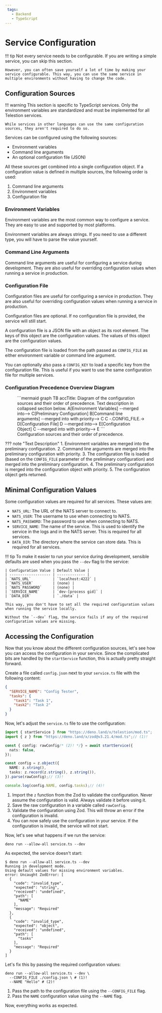 ```yaml
---
 tags:
   - Backend
   - TypeScript
---
```


# Service Configuration

!!! tip
    Not every service needs to be configurable. If you are writing a simple service, you can skip this section.

    However, you can often save yourself a lot of time by making your service configurable. This way, you can use the same service in multiple environments without having to change the code.

## Configuration Sources

!!! warning
    This section is specific to TypeScript services. Only the environment variables are standardized and must be implemented for all Telestion services.

    While services in other languages can use the same configuration sources, they aren't required to do so.

Services can be configured using the following sources:

- Environment variables
- Command line arguments
- An optional configuration file (JSON)

All these sources get combined into a single configuration object. If a configuration value is defined in multiple sources, the following order is used:

1. Command line arguments
2. Environment variables
3. Configuration file


### Environment Variables

Environment variables are the most common way to configure a service. They are easy to use and supported by most platforms.

Environment variables are always strings. If you need to use a different type, you will have to parse the value yourself.

### Command Line Arguments

Command line arguments are useful for configuring a service during development. They are also useful for overriding configuration values when running a service in production.

### Configuration File

Configuration files are useful for configuring a service in production. They are also useful for overriding configuration values when running a service in production.

Configuration files are optional. If no configuration file is provided, the service will still start.

A configuration file is a JSON file with an object as its root element. The keys of this object are the configuration values. The values of this object are the configuration values.

The configuration file is loaded from the path passed as `CONFIG_FILE` as either environment variable or command line argument.

You can optionally also pass a `CONFIG_KEY` to load a specific key from the configuration file. This is useful if you want to use the same configuration file for multiple services.

### Configuration Precedence Overview Diagram

<figure markdown>
```mermaid
graph TB
    accTitle: Diagram of the configuration sources and their order of precedence. Text description in collapsed section below.
    A[Environment Variables] --merged into--> C[Preliminary Configuration]
    B[Command line arguments] --merged into with priority--> C
    C -.CONFIG_FILE.-> D[Configuration File]
    D --merged into--> E[Configuration Object]
    C --merged into with priority--> E
```
<figcaption markdown>
Configuration sources and their order of precedence.
</figcaption>
</figure>

??? note "Text Description"
    1. Environment variables are merged into the preliminary configuration.
    2. Command line arguments are merged into the preliminary configuration with priority.
    3. The configuration file is loaded (based on the `CONFIG_FILE` parameter of the preliminary configuration) and merged into the preliminary configuration.
    4. The preliminary configuration is merged into the configuration object with priority.
    5. The configuration object gets returned.

## Minimal Configuration Values

Some configuration values are required for all services. These values are:

* `NATS_URL`: The URL of the NATS server to connect to.
* `NATS_USER`: The username to use when connecting to NATS.
* `NATS_PASSWORD`: The password to use when connecting to NATS.
* `SERVICE_NAME`: The name of the service. This is used to identify the service in the logs and in the NATS server. This is required for all services.
* `DATA_DIR`: The directory where the service can store data. This is required for all services.

!!! tip
    To make it easier to run your service during development, sensible defaults are used when you pass the `--dev` flag to the service:

    | Configuration Value | Default Value |
    | ------------------- | ------------- |
    | `NATS_URL`          | `localhost:4222` |
    | `NATS_USER`         | (none) |
    | `NATS_PASSWORD`     | (none) |
    | `SERVICE_NAME`      | `dev-[process gid]` |
    | `DATA_DIR`          | `./data` |

    This way, you don't have to set all the required configuration values when running the service locally.
    
    Without the `--dev` flag, the service fails if any of the required configuration values are missing.
    

## Accessing the Configuration

Now that you know about the different configuration sources, let's see how you can access the configuration in your service. Since the complicated bits are handled by the `startService` function, this is actually pretty straight forward.

Create a file called `config.json` next to your `service.ts` file with the following content:

```json title="config.json"
{
  "SERVICE_NAME": "Config Tester",
  "tasks": {
    "task1": "Task 1",
    "task2": "Task 2"
  }
}
```

Now, let's adjust the `service.ts` file to use the configuration:

```typescript title="service.ts"
import { startService } from "https://deno.land/x/telestion/mod.ts";
import { z } from "https://deno.land/x/zod@v3.21.4/mod.ts";// (1)!

const { config: rawConfig/* (2)! */} = await startService({
  nats: false,
});

const config = z.object({
  NAME: z.string(),
  tasks: z.record(z.string(), z.string()),
}).parse(rawConfig);// (3)!

console.log(config.NAME, config.tasks);// (4)!
```

1. Import the `z` function from the Zod to validate the configuration. Never assume the configuration is valid. Always validate it before using it.
2. Save the raw configuration in a variable called `rawConfig`.
3. Validate the configuration using Zod. This will throw an error if the configuration is invalid.
4. You can now safely use the configuration in your service. If the configuration is invalid, the service will not start.

Now, let's see what happens if we run the service:

```shell
deno run --allow-all service.ts --dev
```

As expected, the service doesn't start:

```shell
$ deno run --allow-all service.ts --dev
Running in development mode.
Using default values for missing environment variables.
error: Uncaught ZodError: [
  {
    "code": "invalid_type",
    "expected": "string",
    "received": "undefined",
    "path": [
      "NAME"
    ],
    "message": "Required"
  },
  {
    "code": "invalid_type",
    "expected": "object",
    "received": "undefined",
    "path": [
      "tasks"
    ],
    "message": "Required"
  }
]
```

Let's fix this by passing the required configuration values:

```shell
deno run --allow-all service.ts --dev \
  --CONFIG_FILE ./config.json \ # (1)!
  --NAME "Hello" # (2)!
```

1. Pass the path to the configuration file using the `--CONFIG_FILE` flag.
2. Pass the `NAME` configuration value using the `--NAME` flag.

Now, everything works as expected.
